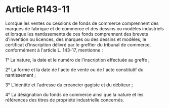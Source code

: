 # Article R143-11

Lorsque les ventes ou cessions de fonds de commerce comprennent des marques de fabrique et de commerce et des dessins ou modèles industriels et lorsque les nantissements de ces fonds comprennent des brevets d'invention ou licences, des marques ou des dessins et modèles, le certificat d'inscription délivré par le greffier du tribunal de commerce, conformément à l'article L. 143-17, mentionne :

1° La nature, la date et le numéro de l'inscription effectuée au greffe ;

2° La forme et la date de l'acte de vente ou de l'acte constitutif du nantissement ;

3° L'identité et l'adresse du créancier gagiste et du débiteur ;

4° La désignation du fonds de commerce ainsi que la nature et les références des titres de propriété industrielle concernés.
